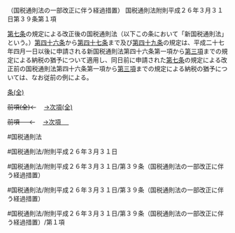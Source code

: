 （国税通則法の一部改正に伴う経過措置）
国税通則法附則平成２６年３月３１日第３９条第１項

[第七条](国税通則法＿＿＿＿附則平成２６年３月３１日第７条第１項)の規定による改正後の国税通則法（以下この条において「新国税通則法」という。）[第四十六条](国税通則法＿＿＿＿附則平成２６年３月３１日第４６条第１項)から[第四十七条](国税通則法＿＿＿＿附則平成２６年３月３１日第４７条第１項)まで及び[第四十九条](国税通則法＿＿＿＿附則平成２６年３月３１日第４９条第１項)の規定は、平成二十七年四月一日以後に申請される新国税通則法第四十六条第一項から[第三項](国税通則法＿＿＿＿附則平成２６年３月３１日第３９条第３項)までの規定による納税の猶予について適用し、同日前に申請された[第七条](国税通則法＿＿＿＿附則平成２６年３月３１日第７条第１項)の規定による改正前の国税通則法第四十六条第一項から[第三項](国税通則法＿＿＿＿附則平成２６年３月３１日第３９条第３項)までの規定による納税の猶予については、なお従前の例による。

[条(全)](国税通則法＿＿＿＿附則平成２６年３月３１日第３９条_.md)

~~前項(全)←~~　  [→次項(全)](国税通則法＿＿＿＿附則平成２６年３月３１日第３９条第２項_.md)

~~前項 　 ←~~　  [→次項 　 ](国税通則法＿＿＿＿附則平成２６年３月３１日第３９条第２項.md)



#国税通則法

#国税通則法/附則平成２６年３月３１日

#国税通則法/附則平成２６年３月３１日/第３９条（国税通則法の一部改正に伴う経過措置）

#国税通則法/附則平成２６年３月３１日/第３９条（国税通則法の一部改正に伴う経過措置）

#国税通則法/附則平成２６年３月３１日/第３９条（国税通則法の一部改正に伴う経過措置）/第１項

